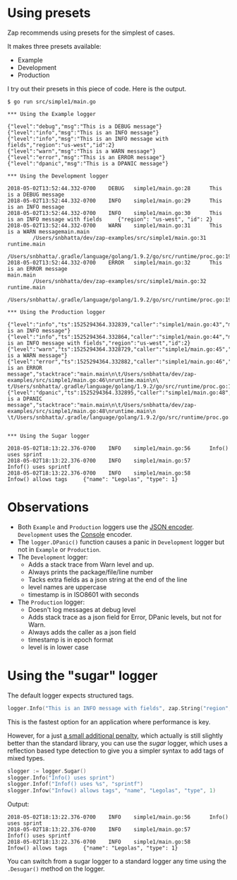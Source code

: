 # Using presets

Zap recommends using presets for the simplest of cases. 

It makes three presets available:

- Example
- Development
- Production

I try out their presets in this piece of code. Here is the output.

```console
$ go run src/simple1/main.go

*** Using the Example logger

{"level":"debug","msg":"This is a DEBUG message"}
{"level":"info","msg":"This is an INFO message"}
{"level":"info","msg":"This is an INFO message with fields","region":"us-west","id":2}
{"level":"warn","msg":"This is a WARN message"}
{"level":"error","msg":"This is an ERROR message"}
{"level":"dpanic","msg":"This is a DPANIC message"}

*** Using the Development logger

2018-05-02T13:52:44.332-0700    DEBUG   simple1/main.go:28      This is a DEBUG message
2018-05-02T13:52:44.332-0700    INFO    simple1/main.go:29      This is an INFO message
2018-05-02T13:52:44.332-0700    INFO    simple1/main.go:30      This is an INFO message with fields     {"region": "us-west", "id": 2}
2018-05-02T13:52:44.332-0700    WARN    simple1/main.go:31      This is a WARN messagemain.main
        /Users/snbhatta/dev/zap-examples/src/simple1/main.go:31
runtime.main
        /Users/snbhatta/.gradle/language/golang/1.9.2/go/src/runtime/proc.go:195
2018-05-02T13:52:44.332-0700    ERROR   simple1/main.go:32      This is an ERROR message
main.main
        /Users/snbhatta/dev/zap-examples/src/simple1/main.go:32
runtime.main
        /Users/snbhatta/.gradle/language/golang/1.9.2/go/src/runtime/proc.go:195

*** Using the Production logger

{"level":"info","ts":1525294364.332839,"caller":"simple1/main.go:43","msg":"This is an INFO message"}
{"level":"info","ts":1525294364.332864,"caller":"simple1/main.go:44","msg":"This is an INFO message with fields","region":"us-west","id":2}
{"level":"warn","ts":1525294364.3328729,"caller":"simple1/main.go:45","msg":"This is a WARN message"}
{"level":"error","ts":1525294364.332882,"caller":"simple1/main.go:46","msg":"This is an ERROR message","stacktrace":"main.main\n\t/Users/snbhatta/dev/zap-examples/src/simple1/main.go:46\nruntime.main\n\
t/Users/snbhatta/.gradle/language/golang/1.9.2/go/src/runtime/proc.go:195"}
{"level":"dpanic","ts":1525294364.332895,"caller":"simple1/main.go:48","msg":"This is a DPANIC message","stacktrace":"main.main\n\t/Users/snbhatta/dev/zap-examples/src/simple1/main.go:48\nruntime.main\n
\t/Users/snbhatta/.gradle/language/golang/1.9.2/go/src/runtime/proc.go:195"}


*** Using the Sugar logger

2018-05-02T18:13:22.376-0700    INFO    simple1/main.go:56      Info() uses sprint
2018-05-02T18:13:22.376-0700    INFO    simple1/main.go:57      Infof() uses sprintf
2018-05-02T18:13:22.376-0700    INFO    simple1/main.go:58      Infow() allows tags     {"name": "Legolas", "type": 1}
```

# Observations

- Both `Example` and `Production` loggers use the [JSON encoder](https://godoc.org/go.uber.org/zap/zapcore#NewJSONEncoder). `Development` uses the [Console](https://godoc.org/go.uber.org/zap/zapcore#NewConsoleEncoder) encoder.
- The `logger.DPanic()` function causes a panic in `Development` logger but not in `Example` or `Production`.
- The `Development` logger:
    * Adds a stack trace from Warn level and up. 
    * Always prints the package/file/line number
    * Tacks extra fields as a json string at the end of the line
    * level names are uppercase
    * timestamp is in ISO8601 with seconds
- The `Production` logger:
    * Doesn't log messages at debug level
    * Adds stack trace as a json field for Error, DPanic levels, but not for Warn.
    * Always adds the caller as a json field
    * timestamp is in epoch format
    * level is in lower case

# Using the "sugar" logger

The default logger expects structured tags.

```go
logger.Info("This is an INFO message with fields", zap.String("region", "us-west"), zap.Int("id", 2))
```

This is the fastest option for an application where performance is key.

However, for a just [a small additional penalty](https://github.com/uber-go/zap#performance), 
which actually is still slightly better than the standard library, you can use 
the _sugar_ logger, which uses a reflection based type detection to give you
a simpler syntax to add tags of mixed types.

```go
slogger := logger.Sugar()
slogger.Info("Info() uses sprint")
slogger.Infof("Infof() uses %s", "sprintf")
slogger.Infow("Infow() allows tags", "name", "Legolas", "type", 1)
```

Output:

```
2018-05-02T18:13:22.376-0700    INFO    simple1/main.go:56      Info() uses sprint
2018-05-02T18:13:22.376-0700    INFO    simple1/main.go:57      Infof() uses sprintf
2018-05-02T18:13:22.376-0700    INFO    simple1/main.go:58      Infow() allows tags     {"name": "Legolas", "type": 1}
```

You can switch from a sugar logger to a standard logger any time using the 
`.Desugar()` method on the logger.